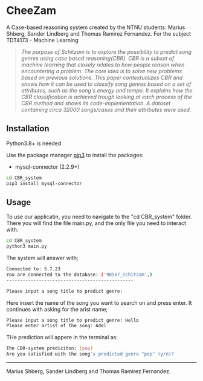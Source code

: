 #  CheeZam
A Case-based reasoning system created by the NTNU students: Marius Shberg, Sander Lindberg and Thomas Ramirez Fernandez.
For the subject TDT4173 - Machine Learning

> *The purpose of Schitzam is to explore the possibility to predict song genres using case based reasoning(CBR). CBR is a subset of machine learning that closely relates to how people reason when encountering a problem. The core idea is to solve new problems based on previous solutions. This paper contextualizes CBR and shows how it can be used to classify song genres based on a set of attributes, such as the song's energy and tempo. It explains how the CBR classification is achieved trough looking at each process of the CBR method and shows its code-implementation. A dataset containing circa 32000 songs/cases and their attributes were used.*
## Installation
Python3.8+ is needed

Use the package manager [pip3](https://pip.pypa.io/en/stable/) to install the packages:
- mysql-connector (2.2.9+)

```bash
cd CBR_system
pip3 install mysql-connector
```

## Usage
To use our applicatin, you need to navigate to the "cd CBR_system" folder. There you will find the file main.py, and the only file you need to interact with.

```bash
cd CBR_system
python3 main.py
```

The system will answer with;
```bash
Connected to: 5.7.23
You are connected to the database: ('90567_schitzam',)
-----------------------------------------------

Please input a song title to predict genre: 
```
Here insert the name of the song you want to search on and press enter.
It continues with asking for the arist name;
```bash
Please input a song title to predict genre: Hello       
Please enter artist of the song: Adel
```

THe prediction will appere in the terminal as:
```bash
The CBR-system prediciton: [pop]
Are you satisfied with the song's predicted genre "pop" (y/n)? 
```


---
Marius Shberg, Sander Lindberg and Thomas Ramirez Fernandez.